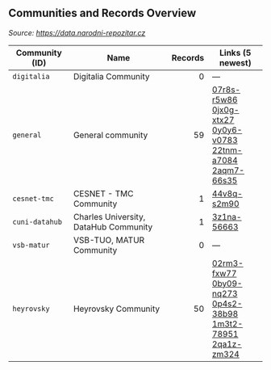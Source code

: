 ## Communities and Records Overview 

_Source: https://data.narodni-repozitar.cz_

| Community (ID) | Name | Records | Links (5 newest) |
|---|---|---:|---|
| `digitalia` | Digitalia Community | 0 | — |
| `general` | General community | 59 | [07r8s-r5w86](https://data.narodni-repozitar.cz/general/datasets/07r8s-r5w86)<br>[0jx0g-xtx27](https://data.narodni-repozitar.cz/general/datasets/0jx0g-xtx27)<br>[0y0y6-v0783](https://data.narodni-repozitar.cz/general/datasets/0y0y6-v0783)<br>[22tnm-a7084](https://data.narodni-repozitar.cz/general/datasets/22tnm-a7084)<br>[2aqm7-66s35](https://data.narodni-repozitar.cz/general/datasets/2aqm7-66s35) |
| `cesnet-tmc` | CESNET - TMC Community  | 1 | [44v8q-s2m90](https://data.narodni-repozitar.cz/cesnet-tmc/datasets/44v8q-s2m90) |
| `cuni-datahub` | Charles University, DataHub Community | 1 | [3z1na-56663](https://data.narodni-repozitar.cz/cuni-datahub/datasets/3z1na-56663) |
| `vsb-matur` | VSB-TUO, MATUR Community | 0 | — |
| `heyrovsky` | Heyrovsky Community | 50 | [02rm3-fxw77](https://data.narodni-repozitar.cz/heyrovsky/datasets/02rm3-fxw77)<br>[0by09-nq273](https://data.narodni-repozitar.cz/heyrovsky/datasets/0by09-nq273)<br>[0p4s2-38b98](https://data.narodni-repozitar.cz/heyrovsky/datasets/0p4s2-38b98)<br>[1m3t2-78951](https://data.narodni-repozitar.cz/heyrovsky/datasets/1m3t2-78951)<br>[2qa1z-zm324](https://data.narodni-repozitar.cz/heyrovsky/datasets/2qa1z-zm324) |
